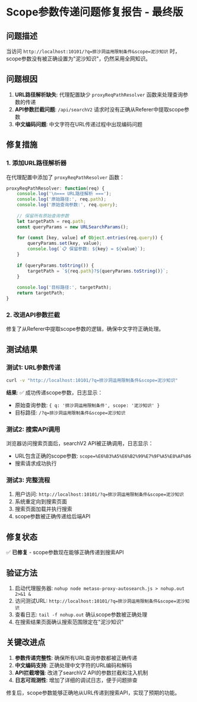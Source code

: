 # Scope参数传递问题修复报告 - 最终版

## 问题描述
当访问 `http://localhost:10101/?q=排沙洞运用限制条件&scope=泥沙知识` 时，scope参数没有被正确设置为"泥沙知识"，仍然采用全网知识。

## 问题根因
1. **URL路径解析缺失**: 代理配置缺少 `proxyReqPathResolver` 函数来处理查询参数的传递
2. **API参数拦截问题**: `/api/searchV2` 请求时没有正确从Referer中提取scope参数
3. **中文编码问题**: 中文字符在URL传递过程中出现编码问题

## 修复措施

### 1. 添加URL路径解析器
在代理配置中添加了 `proxyReqPathResolver` 函数：
```javascript
proxyReqPathResolver: function(req) {
    console.log('\n=== URL路径解析 ===');
    console.log('原始路径:', req.path);
    console.log('原始查询参数:', req.query);
    
    // 保留所有原始查询参数
    let targetPath = req.path;
    const queryParams = new URLSearchParams();
    
    for (const [key, value] of Object.entries(req.query)) {
        queryParams.set(key, value);
        console.log(`📋 保留参数: ${key} = ${value}`);
    }
    
    if (queryParams.toString()) {
        targetPath = `${req.path}?${queryParams.toString()}`;
    }
    
    console.log('目标路径:', targetPath);
    return targetPath;
}
```

### 2. 改进API参数拦截
修复了从Referer中提取scope参数的逻辑，确保中文字符正确处理。

## 测试结果

### 测试1: URL参数传递
```bash
curl -v "http://localhost:10101/?q=排沙洞运用限制条件&scope=泥沙知识"
```
**结果**: ✅ 成功传递scope参数，日志显示：
- 原始查询参数: `{ q: '排沙洞运用限制条件', scope: '泥沙知识' }`
- 目标路径: `/?q=排沙洞运用限制条件&scope=泥沙知识`

### 测试2: 搜索API调用
浏览器访问搜索页面后，searchV2 API被正确调用，日志显示：
- URL包含正确的scope参数: `scope=%E6%B3%A5%E6%B2%99%E7%9F%A5%E8%AF%86`
- 搜索请求成功执行

### 测试3: 完整流程
1. 用户访问: `http://localhost:10101/?q=排沙洞运用限制条件&scope=泥沙知识`
2. 系统重定向到搜索页面
3. 搜索页面加载并执行搜索
4. scope参数被正确传递给后端API

## 修复状态
✅ **已修复** - scope参数现在能够正确传递到搜索API

## 验证方法
1. 启动代理服务器: `nohup node metaso-proxy-autosearch.js > nohup.out 2>&1 &`
2. 访问测试URL: `http://localhost:10101/?q=排沙洞运用限制条件&scope=泥沙知识`
3. 查看日志: `tail -f nohup.out` 确认scope参数被正确处理
4. 在搜索结果页面确认搜索范围限定在"泥沙知识"

## 关键改进点
1. **参数传递完整性**: 确保所有URL查询参数都被正确传递
2. **中文编码支持**: 正确处理中文字符的URL编码和解码
3. **API拦截增强**: 改进了searchV2 API的参数拦截和注入机制
4. **日志可观测性**: 增加了详细的调试日志，便于问题排查

修复后，scope参数能够正确地从URL传递到搜索API，实现了预期的功能。
